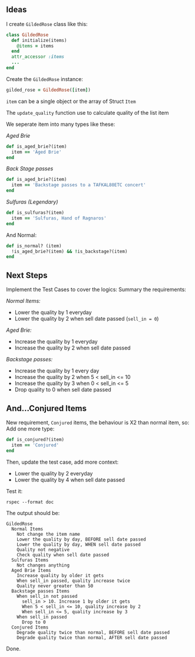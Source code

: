 ## Ideas

I create `GildedRose` class like this:
```ruby
class GildedRose
  def initialize(items)
    @items = items
  end
  attr_accessor :items
  ...
end
```
Create the `GildedRose` instance:
```ruby
gilded_rose = GildedRose([item])
```
`item` can be a single object or the array of Struct `Item`

The `update_quality` function use to calculate quality of the list item

We seperate item into many types like these:

*Aged Brie*
```ruby
def is_aged_brie?(item)
  item == 'Aged Brie'
end
```
*Back Stage passes*
```ruby
def is_aged_brie?(item)
  item == 'Backstage passes to a TAFKAL80ETC concert'
end
```
*Sulfuras (Legendary)*
```ruby
def is_sulfuras?(item)
  item == 'Sulfuras, Hand of Ragnaros'
end
```
And Normal:
```ruby
def is_normal? (item)
  !is_aged_brie?(item) && !is_backstage?(item)
end
```

## Next Steps

Implement the Test Cases to cover the logics:
Summary the requirements:

*Normal Items:*
- Lower the quality by 1 everyday
- Lower the quality by 2 when sell date passed (`sell_in = 0`)

*Aged Brie:*
- Increase the quality by 1 everyday
- Increase the quality by 2 when sell date passed

*Backstage passes:*
- Increase the quality by 1 every day
- Increase the quality by 2 when 5 < sell_in <= 10
- Increase the quality by 3 when 0 < sell_in <= 5
- Drop quality to 0 when sell date passed

## And...Conjured Items

New requirement, `Conjured` items, the behaviour is X2 than normal item, so:
Add one more type:
```ruby
def is_conjured?(item)
  item == 'Conjured'
end
```
Then, update the test case, add more context:
- Lower the quality by 2 everyday
- Lower the quality by 4 when sell date passed

Test it:
```
rspec --format doc
```
The output should be:
```
GildedRose
  Normal Items
    Not change the item name
    Lower the quality by day, BEFORE sell date passed
    Lower the quality by day, WHEN sell date passed
    Quality not negative
    Check quality when sell date passed
  Sulfuras Items
    Not changes anything
  Aged Brie Items
    Increase quality by older it gets
    When sell_in passed, quality increase twice
    Quality never greater than 50
  Backstage passes Items
    When sell_in not passed
      sell_in > 10. Increase 1 by older it gets
      When 5 < sell_in <= 10, quality increase by 2
      When sell_in <= 5, quality increase by 3
    When sell_in passed
      Drop to 0
  Conjured Items
    Degrade quality twice than normal, BEFORE sell date passed
    Degrade quality twice than normal, AFTER sell date passed
```

Done.


